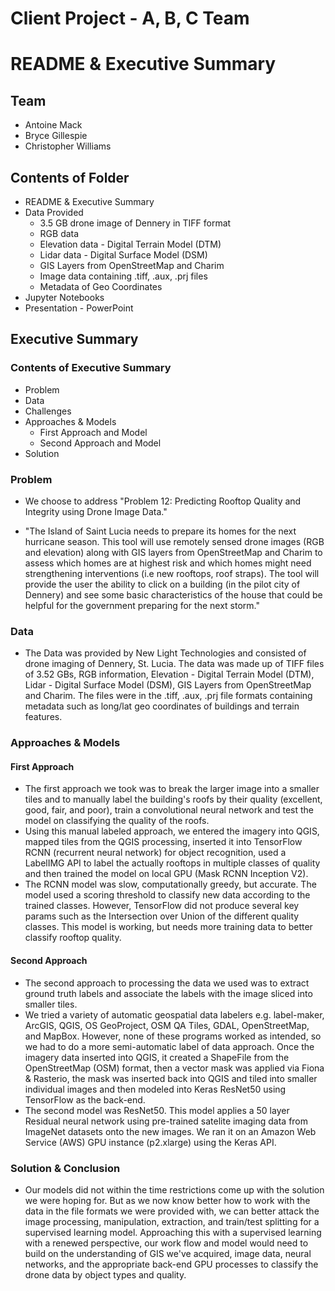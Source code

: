 # Client Project - A, B, C Team

# README & Executive Summary

## Team
- Antoine Mack
- Bryce Gillespie
- Christopher Williams

## Contents of Folder
- README & Executive Summary 
- Data Provided
    -  3.5 GB drone image of Dennery in TIFF format
    -  RGB data
    -  Elevation data - Digital Terrain Model (DTM)
    -  Lidar data - Digital Surface Model (DSM)
    -  GIS Layers from OpenStreetMap and Charim
    -  Image data containing .tiff, .aux, .prj files
    -  Metadata of Geo Coordinates
- Jupyter Notebooks
- Presentation - PowerPoint

## Executive Summary

### Contents of Executive Summary
- Problem
- Data
- Challenges
- Approaches & Models
    -  First Approach and Model
    -  Second Approach and Model
- Solution



### Problem

- We choose to address "Problem 12: Predicting Rooftop Quality and Integrity using Drone Image Data."

- "The Island of Saint Lucia needs to prepare its homes for the next hurricane season. This tool will use remotely sensed drone images (RGB and elevation) along with GIS layers from OpenStreetMap and Charim to assess which homes are at highest risk and which homes might need strengthening interventions (i.e new rooftops, roof straps). The tool will provide the user the ability to click on a building (in the pilot city of Dennery) and see some basic characteristics of the house that could be helpful for the government preparing for the next storm."


### Data
- The Data was provided by New Light Technologies and consisted of drone imaging of Dennery, St. Lucia. The data was made up of TIFF files of 3.52 GBs, RGB information, Elevation - Digital Terrain Model (DTM), Lidar - Digital Surface Model (DSM), GIS Layers from OpenStreetMap and Charim. The files were in the .tiff, .aux, .prj file formats containing metadata such as long/lat geo coordinates of buildings and terrain features.


### Approaches & Models
#### First Approach
- The first approach we took was to break the larger image into a smaller tiles and to manually label the building's roofs by their quality (excellent, good, fair, and poor), train a convolutional neural network and test the model on classifying the quality of the roofs. 
- Using this manual labeled approach, we entered the imagery into QGIS, mapped tiles from the QGIS processing, inserted it into TensorFlow RCNN (recurrent neural network) for object recognition, used a LabelIMG API to label the actually rooftops in multiple classes of quality and then trained the model on local GPU (Mask RCNN Inception V2). 
- The RCNN model was slow, computationally greedy, but accurate. The model used a scoring threshold to classify new data according to the trained classes. However, TensorFlow did not produce several key params such as the Intersection over Union of the different quality classes.  This model is working, but needs more training data to better classify rooftop quality. 

#### Second Approach  
- The second approach to processing the data we used was to extract ground truth labels and associate the labels with the image sliced into smaller tiles. 
- We tried a variety of automatic geospatial data labelers e.g. label-maker, ArcGIS, QGIS, OS GeoProject, OSM QA Tiles, GDAL, OpenStreetMap, and MapBox. However, none of these programs worked as intended, so we had to do a more semi-automatic label of data approach. Once the imagery data inserted into QGIS, it created a ShapeFile from the OpenStreetMap (OSM) format, then a vector mask was applied via Fiona & Rasterio, the mask was inserted back into QGIS and tiled into smaller individual images and then modeled into Keras ResNet50 using TensorFlow as the back-end.
- The second model was ResNet50. This model applies a 50 layer Residual neural network using pre-trained satelite imaging data from ImageNet datasets onto the new images. We ran it on an Amazon Web Service (AWS) GPU instance (p2.xlarge) using the Keras API. 



### Solution & Conclusion
- Our models did not within the time restrictions come up with the solution we were hoping for. But as we now know better how to work with the data in the file formats we were provided with, we can better attack the image processing, manipulation, extraction, and train/test splitting for a supervised learning model. Approaching this with a supervised learning with a renewed perspective, our work flow and model would need to build on the understanding of GIS we've acquired, image data, neural networks, and the appropriate back-end GPU processes to classify the drone data by object types and quality. 